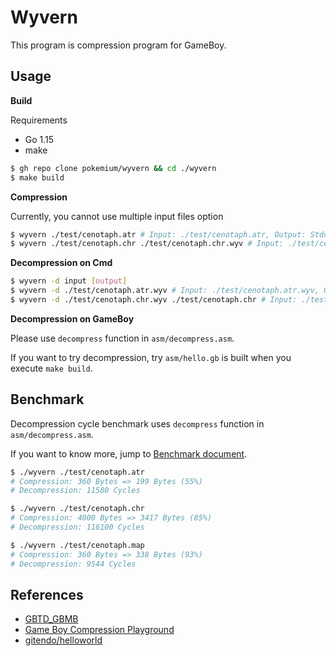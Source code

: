 # Wyvern

This program is compression program for GameBoy.

## Usage

**Build**

Requirements

- Go 1.15
- make

```sh
$ gh repo clone pokemium/wyvern && cd ./wyvern
$ make build
```

**Compression**

Currently, you cannot use multiple input files option 

```sh
$ wyvern ./test/cenotaph.atr # Input: ./test/cenotaph.atr, Output: Stdout
$ wyvern ./test/cenotaph.chr ./test/cenotaph.chr.wyv # Input: ./test/cenotaph.atr, Output: ./test/cenotaph.chr.wyv
```

**Decompression on Cmd**

```sh
$ wyvern -d input [output]  
$ wyvern -d ./test/cenotaph.atr.wyv # Input: ./test/cenotaph.atr.wyv, Output: Stdout
$ wyvern -d ./test/cenotaph.chr.wyv ./test/cenotaph.chr # Input: ./test/cenotaph.chr.wyv, Output: ./test/cenotaph.chr                   
```

**Decompression on GameBoy**

Please use `decompress` function in `asm/decompress.asm`.

If you want to try decompression, try `asm/hello.gb` is built when you execute `make build`.

## Benchmark

Decompression cycle benchmark uses `decompress` function in `asm/decompress.asm`.

If you want to know more, jump to [Benchmark document](./benchmark.md).

```sh
$ ./wyvern ./test/cenotaph.atr
# Compression: 360 Bytes => 199 Bytes (55%)
# Decompression: 11580 Cycles

$ ./wyvern ./test/cenotaph.chr
# Compression: 4000 Bytes => 3417 Bytes (85%)
# Decompression: 116100 Cycles

$ ./wyvern ./test/cenotaph.map
# Compression: 360 Bytes => 338 Bytes (93%)
# Decompression: 9544 Cycles
```

## References

- [GBTD_GBMB](https://github.com/untoxa/GBTD_GBMB)
- [Game Boy Compression Playground](https://gitendo.github.io/gbcp/)
- [gitendo/helloworld](https://github.com/gitendo/helloworld)
